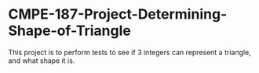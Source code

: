 # CMPE-187-Project-Determining-Shape-of-Triangle
This project is to perform tests to see if 3 integers can represent a triangle, and what shape it is.

